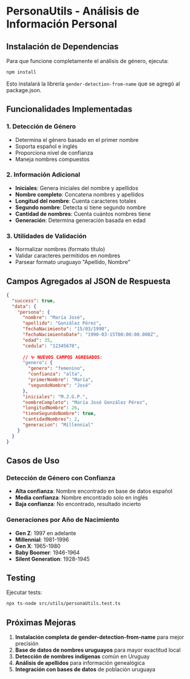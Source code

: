 # PersonaUtils - Análisis de Información Personal

## Instalación de Dependencias

Para que funcione completamente el análisis de género, ejecuta:

```bash
npm install
```

Esto instalará la librería `gender-detection-from-name` que se agregó al package.json.

## Funcionalidades Implementadas

### 1. **Detección de Género**
- Determina el género basado en el primer nombre
- Soporta español e inglés 
- Proporciona nivel de confianza
- Maneja nombres compuestos

### 2. **Información Adicional**
- **Iniciales**: Genera iniciales del nombre y apellidos
- **Nombre completo**: Concatena nombres y apellidos
- **Longitud del nombre**: Cuenta caracteres totales
- **Segundo nombre**: Detecta si tiene segundo nombre
- **Cantidad de nombres**: Cuenta cuántos nombres tiene
- **Generación**: Determina generación basada en edad

### 3. **Utilidades de Validación**
- Normalizar nombres (formato título)
- Validar caracteres permitidos en nombres
- Parsear formato uruguayo "Apellido, Nombre"

## Campos Agregados al JSON de Respuesta

```json
{
  "success": true,
  "data": {
    "persona": {
      "nombre": "María José",
      "apellido": "González Pérez", 
      "fechaNacimiento": "15/03/1990",
      "fechaNacimientoDate": "1990-03-15T00:00:00.000Z",
      "edad": 35,
      "cedula": "12345678",
      
      // ✨ NUEVOS CAMPOS AGREGADOS:
      "genero": {
        "genero": "femenino",
        "confianza": "alta",
        "primerNombre": "María",
        "segundoNombre": "José"
      },
      "iniciales": "M.J.G.P.",
      "nombreCompleto": "María José González Pérez",
      "longitudNombre": 26,
      "tieneSegundoNombre": true,
      "cantidadNombres": 2,
      "generacion": "Millennial"
    }
  }
}
```

## Casos de Uso

### Detección de Género con Confianza
- **Alta confianza**: Nombre encontrado en base de datos español
- **Media confianza**: Nombre encontrado solo en inglés
- **Baja confianza**: No encontrado, resultado incierto

### Generaciones por Año de Nacimiento
- **Gen Z**: 1997 en adelante
- **Millennial**: 1981-1996
- **Gen X**: 1965-1980
- **Baby Boomer**: 1946-1964
- **Silent Generation**: 1928-1945

## Testing

Ejecutar tests:
```bash
npx ts-node src/utils/personaUtils.test.ts
```

## Próximas Mejoras

1. **Instalación completa de gender-detection-from-name** para mejor precisión
2. **Base de datos de nombres uruguayos** para mayor exactitud local
3. **Detección de nombres indígenas** común en Uruguay
4. **Análisis de apellidos** para información genealógica
5. **Integración con bases de datos** de población uruguaya
